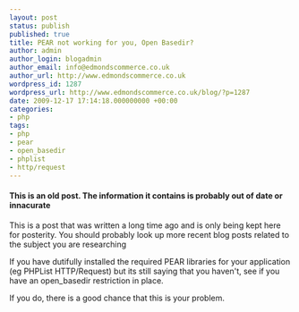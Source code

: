 ```yaml
---
layout: post
status: publish
published: true
title: PEAR not working for you, Open Basedir?
author: admin
author_login: blogadmin
author_email: info@edmondscommerce.co.uk
author_url: http://www.edmondscommerce.co.uk
wordpress_id: 1287
wordpress_url: http://www.edmondscommerce.co.uk/blog/?p=1287
date: 2009-12-17 17:14:18.000000000 +00:00
categories:
- php
tags:
- php
- pear
- open_basedir
- phplist
- http/request
---
```

<div class="oldpost"><h4>This is an old post. The information it contains is probably out of date or innacurate</h4>
<p>
This is a post that was written a long time ago and is only being kept here for posterity.
You should probably look up more recent blog posts related to the subject you are researching
</p>
</div>
If you have dutifully installed the required PEAR libraries for your application (eg PHPList HTTP/Request) but its still saying that you haven't, see if you have an open_basedir restriction in place. 

If you do, there is a good chance that this is your problem.
